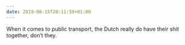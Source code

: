 ```yaml
---
date: 2019-06-15T20:11:59+01:00
---
```

When it comes to public transport, the Dutch really do have their shit together, don’t they.